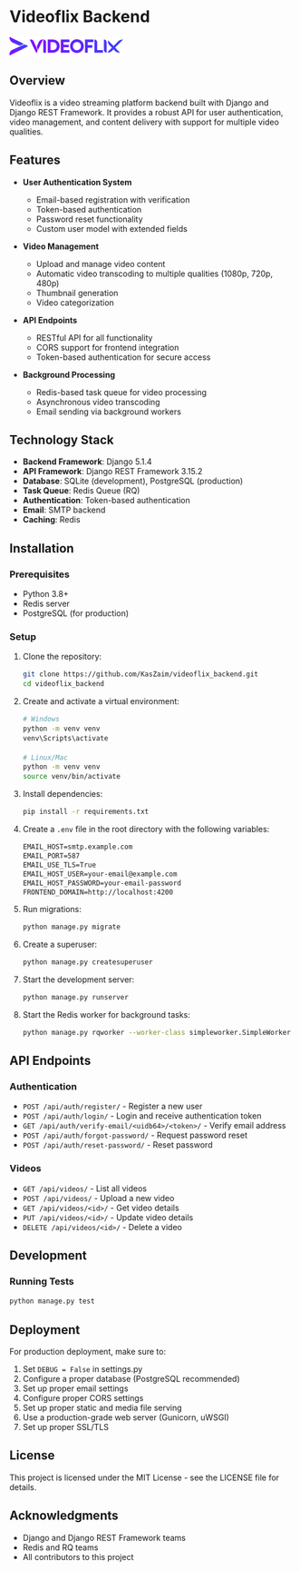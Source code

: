 # Videoflix Backend

![Videoflix Logo](static/images/logo.png)

## Overview

Videoflix is a video streaming platform backend built with Django and Django REST Framework. It provides a robust API for user authentication, video management, and content delivery with support for multiple video qualities.

## Features

- **User Authentication System**
  - Email-based registration with verification
  - Token-based authentication
  - Password reset functionality
  - Custom user model with extended fields

- **Video Management**
  - Upload and manage video content
  - Automatic video transcoding to multiple qualities (1080p, 720p, 480p)
  - Thumbnail generation
  - Video categorization

- **API Endpoints**
  - RESTful API for all functionality
  - CORS support for frontend integration
  - Token-based authentication for secure access

- **Background Processing**
  - Redis-based task queue for video processing
  - Asynchronous video transcoding
  - Email sending via background workers

## Technology Stack

- **Backend Framework**: Django 5.1.4
- **API Framework**: Django REST Framework 3.15.2
- **Database**: SQLite (development), PostgreSQL (production)
- **Task Queue**: Redis Queue (RQ)
- **Authentication**: Token-based authentication
- **Email**: SMTP backend
- **Caching**: Redis

## Installation

### Prerequisites

- Python 3.8+
- Redis server
- PostgreSQL (for production)

### Setup

1. Clone the repository:
   ```bash
   git clone https://github.com/KasZaim/videoflix_backend.git
   cd videoflix_backend
   ```

2. Create and activate a virtual environment:
   ```bash
   # Windows
   python -m venv venv
   venv\Scripts\activate

   # Linux/Mac
   python -m venv venv
   source venv/bin/activate
   ```

3. Install dependencies:
   ```bash
   pip install -r requirements.txt
   ```

4. Create a `.env` file in the root directory with the following variables:
   ```
   EMAIL_HOST=smtp.example.com
   EMAIL_PORT=587
   EMAIL_USE_TLS=True
   EMAIL_HOST_USER=your-email@example.com
   EMAIL_HOST_PASSWORD=your-email-password
   FRONTEND_DOMAIN=http://localhost:4200
   ```

5. Run migrations:
   ```bash
   python manage.py migrate
   ```

6. Create a superuser:
   ```bash
   python manage.py createsuperuser
   ```

7. Start the development server:
   ```bash
   python manage.py runserver
   ```

8. Start the Redis worker for background tasks:
   ```bash
   python manage.py rqworker --worker-class simpleworker.SimpleWorker
   ```

## API Endpoints

### Authentication

- `POST /api/auth/register/` - Register a new user
- `POST /api/auth/login/` - Login and receive authentication token
- `GET /api/auth/verify-email/<uidb64>/<token>/` - Verify email address
- `POST /api/auth/forgot-password/` - Request password reset
- `POST /api/auth/reset-password/` - Reset password

### Videos

- `GET /api/videos/` - List all videos
- `POST /api/videos/` - Upload a new video
- `GET /api/videos/<id>/` - Get video details
- `PUT /api/videos/<id>/` - Update video details
- `DELETE /api/videos/<id>/` - Delete a video

## Development

### Running Tests

```bash
python manage.py test
```

## Deployment

For production deployment, make sure to:

1. Set `DEBUG = False` in settings.py
2. Configure a proper database (PostgreSQL recommended)
3. Set up proper email settings
4. Configure proper CORS settings
5. Set up proper static and media file serving
6. Use a production-grade web server (Gunicorn, uWSGI)
7. Set up proper SSL/TLS

## License

This project is licensed under the MIT License - see the LICENSE file for details.

## Acknowledgments

- Django and Django REST Framework teams
- Redis and RQ teams
- All contributors to this project 